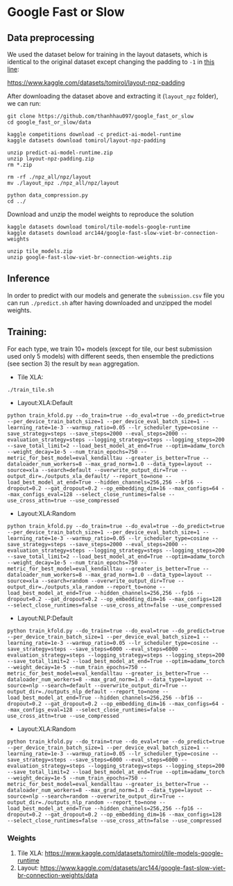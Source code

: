 # Google Fast or Slow

## Data preprocessing

We used the dataset below for training in the layout datasets, which is identical to the original dataset except changing the padding to `-1` in [this line](https://github.com/google-research-datasets/tpu_graphs/blob/main/tpu_graphs/process_data/xla/featurizers.h#L137):

https://www.kaggle.com/datasets/tomirol/layout-npz-padding

After downloading the dataset above and extracting it (`layout_npz` folder), we can run:

```
git clone https://github.com/thanhhau097/google_fast_or_slow
cd google_fast_or_slow/data

kaggle competitions download -c predict-ai-model-runtime
kaggle datasets download tomirol/layout-npz-padding

unzip predict-ai-model-runtime.zip
unzip layout-npz-padding.zip
rm *.zip

rm -rf ./npz_all/npz/layout
mv ./layout_npz ./npz_all/npz/layout

python data_compression.py
cd ../
```


Download and unzip the model weights to reproduce the solution

```
kaggle datasets download tomirol/tile-models-google-runtime
kaggle datasets download arc144/google-fast-slow-viet-br-connection-weights

unzip tile_models.zip
unzip google-fast-slow-viet-br-connection-weights.zip
```

## Inference
In order to predict with our models and generate the `submission.csv` file you can run `./predict.sh` after having downloaded and unzipped the model weights.


## Training:
For each type, we train 10+ models (except for tile, our best submission used only 5 models) with different seeds, then ensemble the predictions (see section 3) the result by `mean` aggregation.

- Tile XLA:
```
./train_tile.sh
```

- Layout:XLA:Default
```
python train_kfold.py --do_train=true --do_eval=true --do_predict=true --per_device_train_batch_size=1 --per_device_eval_batch_size=1 --learning_rate=1e-3 --warmup_ratio=0.05 --lr_scheduler_type=cosine --save_strategy=steps --save_steps=2000 --eval_steps=2000 --evaluation_strategy=steps --logging_strategy=steps --logging_steps=200 --save_total_limit=2 --load_best_model_at_end=True --optim=adamw_torch --weight_decay=1e-5 --num_train_epochs=750 --metric_for_best_model=eval_kendalltau --greater_is_better=True --dataloader_num_workers=8 --max_grad_norm=1.0 --data_type=layout --source=xla --search=default --overwrite_output_dir=True --output_dir=./outputs_xla_default/ --report_to=none --load_best_model_at_end=True --hidden_channels=256,256 --bf16 --dropout=0.2 --gat_dropout=0.2 --op_embedding_dim=16 --max_configs=64 --max_configs_eval=128 --select_close_runtimes=false --use_cross_attn=true --use_compressed
```

- Layout:XLA:Random
```
python train_kfold.py --do_train=true --do_eval=true --do_predict=true --per_device_train_batch_size=1 --per_device_eval_batch_size=1 --learning_rate=1e-3 --warmup_ratio=0.05 --lr_scheduler_type=cosine --save_strategy=steps --save_steps=2000 --eval_steps=2000 --evaluation_strategy=steps --logging_strategy=steps --logging_steps=200 --save_total_limit=2 --load_best_model_at_end=True --optim=adamw_torch --weight_decay=1e-5 --num_train_epochs=750 --metric_for_best_model=eval_kendalltau --greater_is_better=True --dataloader_num_workers=8 --max_grad_norm=1.0 --data_type=layout --source=xla --search=random --overwrite_output_dir=True --output_dir=./outputs_xla_random --report_to=none --load_best_model_at_end=True --hidden_channels=256,256 --fp16 --dropout=0.2 --gat_dropout=0.2 --op_embedding_dim=16 --max_configs=128 --select_close_runtimes=false --use_cross_attn=false --use_compressed
```

- Layout:NLP:Default
```
python train_kfold.py --do_train=true --do_eval=true --do_predict=true --per_device_train_batch_size=1 --per_device_eval_batch_size=1 --learning_rate=1e-3 --warmup_ratio=0.05 --lr_scheduler_type=cosine --save_strategy=steps --save_steps=6000 --eval_steps=6000 --evaluation_strategy=steps --logging_strategy=steps --logging_steps=200 --save_total_limit=2 --load_best_model_at_end=True --optim=adamw_torch --weight_decay=1e-5 --num_train_epochs=750 --metric_for_best_model=eval_kendalltau --greater_is_better=True --dataloader_num_workers=8 --max_grad_norm=1.0 --data_type=layout --source=nlp --search=default --overwrite_output_dir=True --output_dir=./outputs_nlp_default --report_to=none --load_best_model_at_end=True --hidden_channels=256,256 --bf16 --dropout=0.2 --gat_dropout=0.2 --op_embedding_dim=16 --max_configs=64 --max_configs_eval=128 --select_close_runtimes=false --use_cross_attn=true --use_compressed
```
- Layout:XLA:Random
```
python train_kfold.py --do_train=true --do_eval=true --do_predict=true --per_device_train_batch_size=1 --per_device_eval_batch_size=1 --learning_rate=1e-3 --warmup_ratio=0.05 --lr_scheduler_type=cosine --save_strategy=steps --save_steps=6000 --eval_steps=6000 --evaluation_strategy=steps --logging_strategy=steps --logging_steps=200 --save_total_limit=2 --load_best_model_at_end=True --optim=adamw_torch --weight_decay=1e-5 --num_train_epochs=750 --metric_for_best_model=eval_kendalltau --greater_is_better=True --dataloader_num_workers=8 --max_grad_norm=1.0 --data_type=layout --source=nlp --search=random --overwrite_output_dir=True --output_dir=./outputs_nlp_random --report_to=none --load_best_model_at_end=True --hidden_channels=256,256 --fp16 --dropout=0.2 --gat_dropout=0.2 --op_embedding_dim=16 --max_configs=128 --select_close_runtimes=false --use_cross_attn=false --use_compressed
```




### Weights
1. Tile XLA: https://www.kaggle.com/datasets/tomirol/tile-models-google-runtime
2. Layout: https://www.kaggle.com/datasets/arc144/google-fast-slow-viet-br-connection-weights/data